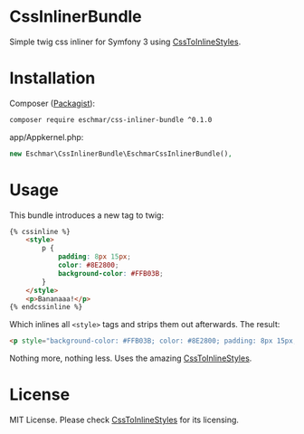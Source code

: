 # CssInlinerBundle
Simple twig css inliner for Symfony 3 using [CssToInlineStyles](https://github.com/tijsverkoyen/CssToInlineStyles).

# Installation
Composer (<a href="https://packagist.org/packages/eschmar/css-inliner-bundle" target="_blank">Packagist</a>):
```sh
composer require eschmar/css-inliner-bundle ^0.1.0
```

app/Appkernel.php:
```php
new Eschmar\CssInlinerBundle\EschmarCssInlinerBundle(),
```

# Usage
This bundle introduces a new tag to twig:

```html
{% cssinline %}
    <style>
        p {
            padding: 8px 15px;
            color: #8E2800;
            background-color: #FFB03B;
        }
    </style>
    <p>Bananaaa!</p>
{% endcssinline %}
```

Which inlines all ``<style>`` tags and strips them out afterwards. The result:

```html
<p style="background-color: #FFB03B; color: #8E2800; padding: 8px 15px;">Bananaaa!</p>
```

Nothing more, nothing less. Uses the amazing [CssToInlineStyles](https://github.com/tijsverkoyen/CssToInlineStyles).

# License
MIT License. Please check [CssToInlineStyles](https://github.com/tijsverkoyen/CssToInlineStyles) for its licensing.
